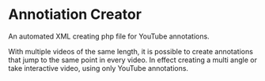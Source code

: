 # Annotiation Creator
An automated XML creating php file for YouTube annotations.

With multiple videos of the same length, it is possible to create annotations that jump to the same point in every video. In effect creating a multi angle or take interactive video, using only YouTube annotations.
